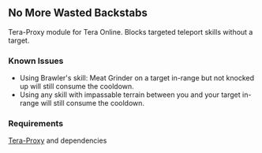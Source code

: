 
## No More Wasted Backstabs
Tera-Proxy module for Tera Online. Blocks targeted teleport skills without a target.
### Known Issues
* Using Brawler's skill: Meat Grinder on a target in-range but not knocked up will still consume the cooldown.
* Using any skill with impassable terrain between you and your target in-range will still consume the cooldown.
### Requirements
[Tera-Proxy](https://github.com/pinkipi/tera-proxy) and dependencies

